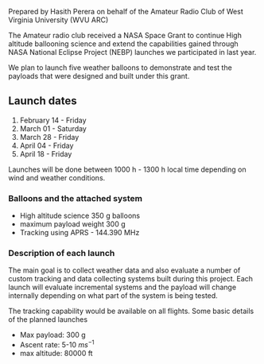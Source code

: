 
Prepared by Hasith Perera on behalf of the Amateur Radio Club of West Virginia University (WVU ARC)

The Amateur radio club received a NASA Space Grant to continue High altitude ballooning science and extend the capabilities gained through NASA National Eclipse Project (NEBP) launches we participated in last year.

We plan to launch five  weather balloons to demonstrate and test the payloads that were designed and built under this grant.
## Launch dates

1. February 14 - Friday
2. March 01 - Saturday
3. March 28 - Friday
4. April 04 - Friday
5. April 18 - Friday 

Launches will be done between 1000 h - 1300 h local time depending on wind and weather conditions.
### Balloons and the attached system

- High altitude science 350 g balloons
- maximum payload weight 300 g
- Tracking using APRS - 144.390 MHz

### Description of each launch

The main goal is to collect weather data and also evaluate a number of custom tracking and data collecting systems built during this project. Each launch will evaluate incremental systems and the payload will change internally depending on what part of the system is being tested.

The tracking capability would be available on all flights. Some basic details of the planned launches

- Max payload: 300 g
- Ascent rate: 5-10 $ms^{-1}$
- max altitude: 80000 ft
